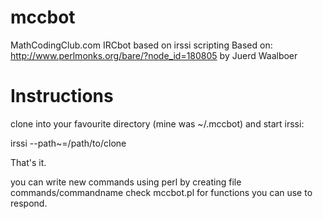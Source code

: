 mccbot
======

MathCodingClub.com IRCbot based on irssi scripting
Based on: http://www.perlmonks.org/bare/?node_id=180805 by Juerd Waalboer

Instructions
============

clone into your favourite directory (mine was ~/.mccbot) and start irssi:

irssi --path~=/path/to/clone

That's it.

you can write new commands using perl by creating file commands/commandname
check mccbot.pl for functions you can use to respond.
